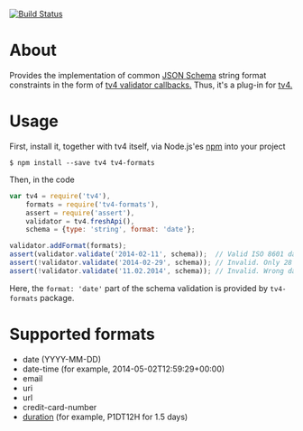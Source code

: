 [![Build Status](https://travis-ci.org/ikr/tv4-formats.svg?branch=master)](https://travis-ci.org/ikr/tv4-formats)

# About

Provides the implementation of common [JSON Schema](http://json-schema.org/) string format
constraints in the form of
[tv4 validator callbacks.](https://github.com/geraintluff/tv4#addformatformat-validationfunction)
Thus, it's a plug-in for [tv4.](https://github.com/geraintluff/tv4)

# Usage

First, install it, together with tv4 itself, via Node.js'es [npm](https://www.npmjs.org/) into your
project

    $ npm install --save tv4 tv4-formats

Then, in the code

```javascript
var tv4 = require('tv4'),
    formats = require('tv4-formats'),
    assert = require('assert'),
    validator = tv4.freshApi(),
    schema = {type: 'string', format: 'date'};

validator.addFormat(formats);
assert(validator.validate('2014-02-11', schema));  // Valid ISO 8601 date
assert(!validator.validate('2014-02-29', schema)); // Invalid. Only 28 days in this February
assert(!validator.validate('11.02.2014', schema)); // Invalid. Wrong date format
```

Here, the `format: 'date'` part of the schema validation is provided by `tv4-formats` package.

# Supported formats

* date (YYYY-MM-DD)
* date-time (for example, 2014-05-02T12:59:29+00:00)
* email
* uri
* url
* credit-card-number
* [duration](http://en.wikipedia.org/wiki/Iso8601#Durations) (for example, P1DT12H for 1.5 days)
